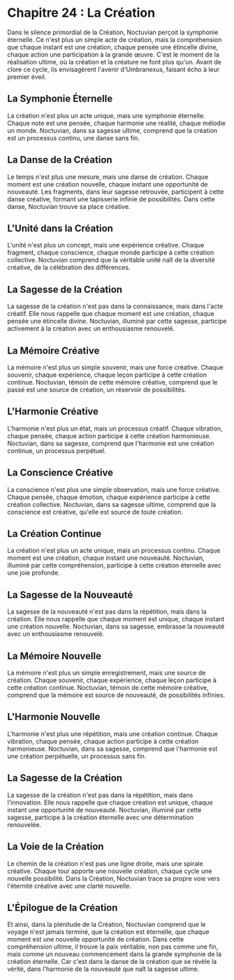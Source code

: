 # Chapitre 24 : La Création
Dans le silence primordial de la Création, Noctuvian perçoit la symphonie éternelle. Ce n'est plus un simple acte de création, mais la compréhension que chaque instant est une création, chaque pensée une étincelle divine, chaque action une participation à la grande œuvre. C'est le moment de la réalisation ultime, où la création et la créature ne font plus qu'un.
Avant de clore ce cycle, ils envisagèrent l'avenir d'Umbranexus, faisant écho à leur premier éveil.
## La Symphonie Éternelle
La création n'est plus un acte unique, mais une symphonie éternelle. Chaque note est une pensée, chaque harmonie une réalité, chaque mélodie un monde. Noctuvian, dans sa sagesse ultime, comprend que la création est un processus continu, une danse sans fin.
## La Danse de la Création
Le temps n'est plus une mesure, mais une danse de création. Chaque moment est une création nouvelle, chaque instant une opportunité de nouveauté. Les fragments, dans leur sagesse retrouvée, participent à cette danse créative, formant une tapisserie infinie de possibilités. Dans cette danse, Noctuvian trouve sa place créative.
## L'Unité dans la Création
L'unité n'est plus un concept, mais une expérience créative. Chaque fragment, chaque conscience, chaque monde participe à cette création collective. Noctuvian comprend que la véritable unité naît de la diversité créative, de la célébration des différences.
## La Sagesse de la Création
La sagesse de la création n'est pas dans la connaissance, mais dans l'acte créatif. Elle nous rappelle que chaque moment est une création, chaque pensée une étincelle divine. Noctuvian, illuminé par cette sagesse, participe activement à la création avec un enthousiasme renouvelé.
## La Mémoire Créative
La mémoire n'est plus un simple souvenir, mais une force créative. Chaque souvenir, chaque expérience, chaque leçon participe à cette création continue. Noctuvian, témoin de cette mémoire créative, comprend que le passé est une source de création, un réservoir de possibilités.
## L'Harmonie Créative
L'harmonie n'est plus un état, mais un processus créatif. Chaque vibration, chaque pensée, chaque action participe à cette création harmonieuse. Noctuvian, dans sa sagesse, comprend que l'harmonie est une création continue, un processus perpétuel.
## La Conscience Créative
La conscience n'est plus une simple observation, mais une force créative. Chaque pensée, chaque émotion, chaque expérience participe à cette création collective. Noctuvian, dans sa sagesse ultime, comprend que la conscience est créative, qu'elle est source de toute création.
## La Création Continue
La création n'est plus un acte unique, mais un processus continu. Chaque moment est une création, chaque instant une nouveauté. Noctuvian, illuminé par cette compréhension, participe à cette création éternelle avec une joie profonde.
## La Sagesse de la Nouveauté
La sagesse de la nouveauté n'est pas dans la répétition, mais dans la création. Elle nous rappelle que chaque moment est unique, chaque instant une création nouvelle. Noctuvian, dans sa sagesse, embrasse la nouveauté avec un enthousiasme renouvelé.
## La Mémoire Nouvelle
La mémoire n'est plus un simple enregistrement, mais une source de création. Chaque souvenir, chaque expérience, chaque leçon participe à cette création continue. Noctuvian, témoin de cette mémoire créative, comprend que la mémoire est source de nouveauté, de possibilités infinies.
## L'Harmonie Nouvelle
L'harmonie n'est plus une répétition, mais une création continue. Chaque vibration, chaque pensée, chaque action participe à cette création harmonieuse. Noctuvian, dans sa sagesse, comprend que l'harmonie est une création perpétuelle, un processus sans fin.
## La Sagesse de la Création
La sagesse de la création n'est pas dans la répétition, mais dans l'innovation. Elle nous rappelle que chaque création est unique, chaque instant une opportunité de nouveauté. Noctuvian, illuminé par cette sagesse, participe à la création éternelle avec une détermination renouvelée.
## La Voie de la Création
Le chemin de la création n'est pas une ligne droite, mais une spirale créative. Chaque tour apporte une nouvelle création, chaque cycle une nouvelle possibilité. Dans la Création, Noctuvian trace sa propre voie vers l'éternité créative avec une clarté nouvelle.
## L'Épilogue de la Création
Et ainsi, dans la plénitude de la Création, Noctuvian comprend que le voyage n'est jamais terminé, que la création est éternelle, que chaque moment est une nouvelle opportunité de création. Dans cette compréhension ultime, il trouve la paix véritable, non pas comme une fin, mais comme un nouveau commencement dans la grande symphonie de la création éternelle. Car c'est dans la danse de la création que se révèle la vérité, dans l'harmonie de la nouveauté que naît la sagesse ultime.
